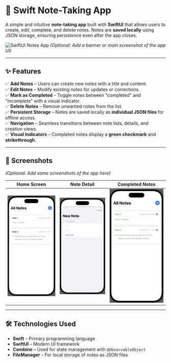 # 📒 Swift Note-Taking App

A simple and intuitive **note-taking app** built with **SwiftUI** that allows users to create, edit, complete, and delete notes. Notes are **saved locally** using JSON storage, ensuring persistence even after the app closes.

![SwiftUI Notes App](./Assets/app_banner.png) *(Optional: Add a banner or main screenshot of the app UI)*

---

## ✨ Features
✅ **Add Notes** – Users can create new notes with a title and content.  
✅ **Edit Notes** – Modify existing notes for updates or corrections.  
✅ **Mark as Completed** – Toggle notes between "completed" and "incomplete" with a visual indicator.  
✅ **Delete Notes** – Remove unwanted notes from the list.  
✅ **Persistent Storage** – Notes are saved locally as **individual JSON files** for offline access.  
✅ **Navigation** – Seamless transitions between note lists, details, and creation views.  
✅ **Visual Indicators** – Completed notes display a **green checkmark** and **strikethrough**.  

---

## 📸 Screenshots
*(Optional: Add some screenshots of the app here)*

| Home Screen  |  Note Detail  |  Completed Notes |
|-------------|-------------|-------------|
| ![Home Screen](./Assets/home_screen.png) | ![Detail View](./Assets/detail_view.png) | ![Completed Notes](./Assets/completed_notes.png) |

---

## 🛠 Technologies Used
- **Swift** – Primary programming language  
- **SwiftUI** – Modern UI framework  
- **Combine** – Used for state management with `@ObservableObject`  
- **FileManager** – For local storage of notes as JSON files  

